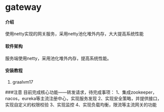 # gateway

#### 介绍
使用netty实现的网关服务，采用netty池化堆外内存，大大提高系统性能

#### 软件架构
服务端使用netty，采用池化堆外内存，提高系统性能。


#### 安装教程

1.  graalvm17

###注意
目前完成核心功能——转发请求，待完成事项：
1、集成zookeeper，nacos，eureka等主流注册中心，实现服务发现
2、实现安全策略，并提供接口，实现自定义的权限校验
3、实现监控
4、实现负载均衡，限流等主流网关的功能

